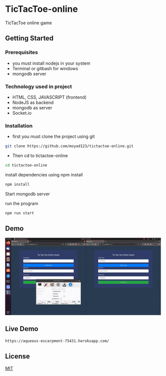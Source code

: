 # TicTacToe-online
TicTacToe online game
## Getting Started

### Prerequisites
* you must install nodejs in your system
* Terminal or gitbash for windows
* mongodb server

### Technology used in project
* HTML, CSS, JAVASCRIPT (frontend)
* NodeJS as backend
* mongodb as server
* Socket.io
### Installation

* first you must clone the project using git

```bash
git clone https://github.com/moyad123/tictactoe-online.git
```
* Then cd to tictactoe-online

```bash
cd tictactoe-online
```
install dependencies using npm install

```bash
npm install
```

Start mongodb server

run the program

```bash
npm run start
```
## Demo
![til](./images/output.gif)

## Live Demo
```bash
https://aqueous-escarpment-75431.herokuapp.com/
```

## License
[MIT](https://choosealicense.com/licenses/mit/)
